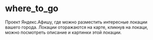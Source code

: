 # where_to_go
Проект Яндекс.Афишу, где можно разместить интересные локации вашего города. Локации оторажаются на карте, кликнув на локаци, можно посмотреть описание и картинки этой локации.

